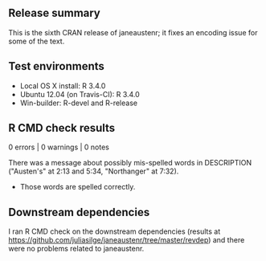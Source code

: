 ## Release summary

This is the sixth CRAN release of janeaustenr; it fixes an encoding issue for some of the text.

## Test environments

* Local OS X install: R 3.4.0
* Ubuntu 12.04 (on Travis-CI): R 3.4.0
* Win-builder: R-devel and R-release

## R CMD check results

0 errors | 0 warnings | 0 notes

There was a message about possibly mis-spelled words in DESCRIPTION ("Austen's" at 2:13 and 5:34, "Northanger" at 7:32).

* Those words are spelled correctly.


## Downstream dependencies

I ran R CMD check on the downstream dependencies (results at https://github.com/juliasilge/janeaustenr/tree/master/revdep) and there were no problems related to janeaustenr.